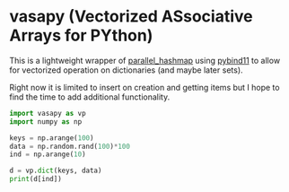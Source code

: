 vasapy (Vectorized ASsociative Arrays for PYthon)
=================================================

This is a lightweight wrapper of [parallel_hashmap](https://github.com/greg7mdp/parallel-hashmap.git)
using [pybind11](https://github.com/pybind/pybind11) to allow for vectorized
operation on dictionaries (and maybe later sets).

Right now it is limited to insert on creation and getting items but I hope to find
the time to add additional functionality.

```python
import vasapy as vp
import numpy as np

keys = np.arange(100)
data = np.random.rand(100)*100
ind = np.arange(10)

d = vp.dict(keys, data)
print(d[ind])
```
